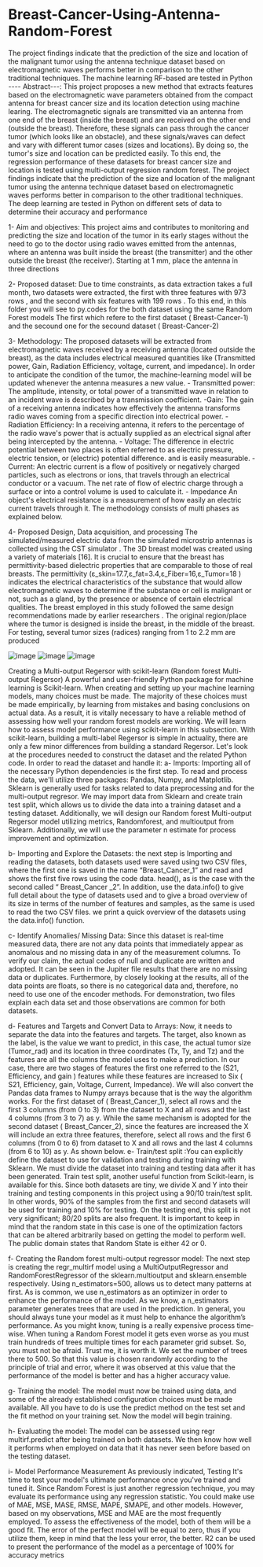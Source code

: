# Breast-Cancer-Using-Antenna-Random-Forest
The project findings indicate that the prediction of the size and location of the malignant tumor using the antenna technique dataset based on electromagnetic waves performs better in comparison to the other traditional techniques. The machine learning RF-based are tested in Python
---- Abstract---: This project proposes a new method that extracts features based on the electromagnetic wave parameters obtained from the compact antenna for breast cancer size and its location detection using machine learing. The electromagnetic signals are transmitted via an antenna from one end of the breast (inside the breast) and are received on the other end (outside the breast). Therefore, these signals can pass through the cancer tumor (which looks like an obstacle), and these signals/waves can defect and vary with different tumor cases (sizes and locations). By doing so, the tumor's size and location can be predicted easily. To this end, the regression performance of these datasets for breast cancer size and location is tested using multi-output regression random forest. The project findings indicate that the prediction of the size and location of the malignant tumor using the antenna technique dataset based on electromagnetic waves performs better in comparison to the other traditional techniques. The deep learning are tested in Python on different sets of data to determine their accuracy and performance

1- Aim and objectives: This project aims and contributes to monitoring and predicting the size and location of the tumor in its early stages without the need to go to the doctor using radio waves emitted from the antennas, where an antenna was built inside the breast (the transmitter) and the other outside the breast (the receiver). Starting at 1 mm, place the antenna in three directions

2- Proposed dataset: Due to time constraints, as data extraction takes a full month, two datasets were extracted, the first with three features with 973 rows , and the second with six features with 199 rows . To this end, in this folder you will see to py.codes for the both dataset using the same Random Forest models The first which refere to the first dataset ( Breast-Cancer-1) and the secound one for the secound dataset ( Breast-Cancer-2)

3- Methodology: The proposed datasets will be extracted from electromagnetic waves received by a receiving antenna (located outside the breast), as the data includes electrical measured quantities like (Transmitted power, Gain, Radiation Efficiency, voltage, current, and impedance). In order to anticipate the condition of the tumor, the machine-learning model will be updated whenever the antenna measures a new value. - Transmitted power: The amplitude, intensity, or total power of a transmitted wave in relation to an incident wave is described by a transmission coefficient. -Gain: The gain of a receiving antenna indicates how effectively the antenna transforms radio waves coming from a specific direction into electrical power. -Radiation Efficiency: In a receiving antenna, it refers to the percentage of the radio wave's power that is actually supplied as an electrical signal after being intercepted by the antenna. - Voltage: The difference in electric potential between two places is often referred to as electric pressure, electric tension, or (electric) potential difference. and is easily measurable. - Current: An electric current is a flow of positively or negatively charged particles, such as electrons or ions, that travels through an electrical conductor or a vacuum. The net rate of flow of electric charge through a surface or into a control volume is used to calculate it. - Impedance An object's electrical resistance is a measurement of how easily an electric current travels through it. The methodology consists of multi phases as explained below.

4- Proposed Design, Data acquisition, and processing The simulated/measured electric data from the simulated microstrip antennas is collected using the CST simulator . The 3D breast model was created using a variety of materials [16]. It is crucial to ensure that the breast has permittivity-based dielectric properties that are comparable to those of real breasts. The permittivity (ε_skin=17.7,ε_fat=3.4,ε_Fiber=16,ε_Tumor=18 ) indicates the electrical characteristics of the substance that would allow electromagnetic waves to determine if the substance or cell is malignant or not, such as a gland, by the presence or absence of certain electrical qualities. The breast employed in this study followed the same design recommendations made by earlier researchers . The original region/place where the tumor is designed is inside the breast, in the middle of the breast. For testing, several tumor sizes (radices) ranging from 1 to 2.2 mm are produced


![image](https://user-images.githubusercontent.com/123154408/215289012-4640ad72-28b2-4080-88c8-b6ba98648f0e.png) ![image](https://user-images.githubusercontent.com/123154408/215289019-f1bee9f5-7fb4-4faf-8c8c-af7571078007.png) ![image](https://user-images.githubusercontent.com/123154408/215289064-ee685034-0858-460b-bc69-bcfe9ef6171b.png)

Creating a Multi-output Regersor with scikit-learn (Random forest Multi-output Regersor)
A powerful and user-friendly Python package for machine learning is Scikit-learn. When creating and setting up your machine learning models, many choices must be made. The majority of these choices must be made empirically, by learning from mistakes and basing conclusions on actual data. As a result, it is vitally necessary to have a reliable method of assessing how well your random forest models are working. We will learn how to assess model performance using scikit-learn in this subsection. With scikit-learn, building a multi-label Regersor is simple In actuality, there are only a few minor differences from building a standard Regersor. Let's look at the procedures needed to construct the dataset and the related Python code. In order to read the dataset and handle it:
a-	 Imports: Importing all of the necessary Python dependencies is the first step. To read and process the data, we'll utilize three packages: Pandas, Numpy, and Matplotlib. Sklearn is generally used for tasks related to data preprocessing and for the multi-output regresor. We may import data from Sklearn and create train test split, which allows us to divide the data into a training dataset and a testing dataset. Additionally, we will design our Random forest Multi-output Regersor model utilizing metrics, Randomforest, and multioutput from Sklearn. Additionally, we will use the parameter n estimate for process improvement and optimization.

b-	Importing and Explore the Datasets: the next step is Importing and reading the datasets, both datasets used were saved using two CSV files, where the first one is saved in the name “Breast_Cancer_1” and read and shows the first five rows using the code data. head(), as is the case with the second called “ Breast_Cancer _2”. In addition, use the data.info() to give full detail about the type of datasets used and to give a broad overview of its size in terms of the number of features and samples, as the same is used to read the two CSV files.  we print a quick overview of the datasets using the data.info() function. 

c-	Identify Anomalies/ Missing Data: Since this dataset is real-time measured data, there are not any data points that immediately appear as anomalous and no missing data in any of the measurement columns. To verify our claim, the actual codes of null and duplicate are written and adopted. It can be seen in the Jupiter file results that there are no missing data or duplicates. Furthermore, by closely looking at the results, all of the data points are floats, so there is no categorical data and, therefore, no need to use one of the encoder methods. For demonstration, two files explain each data set and those observations are common for both datasets.

d-	Features and Targets and Convert Data to Arrays: Now, it needs to separate the data into the features and targets. The target, also known as the label, is the value we want to predict, in this case, the actual tumor size (Tumor_rad) and its location in three coordinates (Tx, Ty, and Tz) and the features are all the columns the model uses to make a prediction. In our case, there are two stages of features the first one referred to the  (S21, Efficiency, and gain ) features while these features are increased to Six ( S21, Efficiency, gain, Voltage, Current, Impedance). We will also convert the Pandas data frames to Numpy arrays because that is the way the algorithm works. For the first dataset of ( Breast_Cancer_1), select all rows and the first 3 columns (from 0 to 3)  from the dataset to X and all rows and the last 4 columns (from 3 to 7)    as y. While the same mechanism is adopted for the second dataset ( Breast_Cancer_2), since the features are increased the X will include an extra three features, therefore, select all rows and the first 6 columns (from 0 to 6) from dataset to X and all rows and the last 4 columns (from 6 to 10)    as y. As shown below. 
e-	Train/test split :You can explicitly define the dataset to use for validation and testing during training with Sklearn. We must divide the dataset into training and testing data after it has been generated. Train test split, another useful function from Scikit-learn, is available for this. Since both datasets are tiny, we divide X and Y into their training and testing components in this project using a 90/10 train/test split. In other words, 90% of the samples from the first and second datasets will be used for training and 10% for testing. On the testing end, this split is not very significant; 80/20 splits are also frequent. It is important to keep in mind that the random state in this case is one of the optimization factors that can be altered arbitrarily based on getting the model to perform well. The public domain states that Random State is either 42 or 0.

f-	Creating the Random forest multi-output regressor model: The next step is creating the regr_multirf model using a MultiOutputRegressor and RandomForestRegressor of the sklearn.multioutput and sklearn.ensemble respectively. Using n_estimators=500, allows us to detect many patterns at first. As is common, we use n_estimators as an optimizer in order to enhance the performance of the model. As we know, a n_estimators  parameter generates trees that are used in the prediction. In general, you should always tune your model as it must help to enhance the algorithm’s performance. As you might know, tuning is a really expensive process time-wise. When tuning a Random Forest model it gets even worse as you must train hundreds of trees multiple times for each parameter grid subset. So, you must not be afraid. Trust me, it is worth it. We set the number of trees there to 500. So that this value is chosen randomly according to the principle of trial and error, where it was observed at this value that the performance of the model is better and has a higher accuracy value.

g-	Training the model: The model must now be trained using data, and some of the already established configuration choices must be made available. All you have to do is use the predict method on the test set and the fit method on your training set. Now the model will begin training.

h-	Evaluating the model: The model can be assessed using regr multirf.predict after being trained on both datasets. We then know how well it performs when employed on data that it has never seen before based on the testing dataset.

i-	Model Performance Measurement As previously indicated, Testing It's time to test your model's ultimate performance once you've trained and tuned it. Since Random Forest is just another regression technique, you may evaluate its performance using any regression statistic. You could make use of MAE, MSE, MASE, RMSE, MAPE, SMAPE, and other models. However, based on my observations, MSE and MAE are the most frequently employed. To assess the effectiveness of the model, both of them will be a good fit. The error of the perfect model will be equal to zero, thus if you utilize them, keep in mind that the less your error, the better. R2 can be used to present the performance of the model as a percentage of 100% for accuracy metrics





